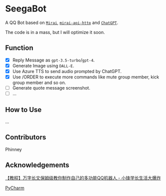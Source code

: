 # SeegaBot
A QQ Bot based on [`Mirai`](https://github.com/mamoe/mirai), [`mirai-api-http`](https://github.com/project-mirai/mirai-api-http) and [`ChatGPT`](https://platform.openai.com/docs/models).

The code is in a mass, but I will optimize it soon.

## Function
- [x] Reply Message as `gpt-3.5-turbo`/`gpt-4`.
- [x] Generate Image using `DALL-E`.
- [x] Use Azure TTS to send audio prompted by ChatGPT.
- [x] Use /ORDER to execute more commands like mute group member, kick group member and so on.
- [ ] Generate quote message screenshot.
- [ ] ...

## How to Use
...

## Contributors
Phinney

## Acknowledgements

[【教程】万字长文保姆级教你制作自己的多功能QQ机器人 - 小锋学长生活大爆炸](http://xfxuezhang.cn/index.php/archives/418/)

[PyCharm](https://www.jetbrains.com/pycharm/)

